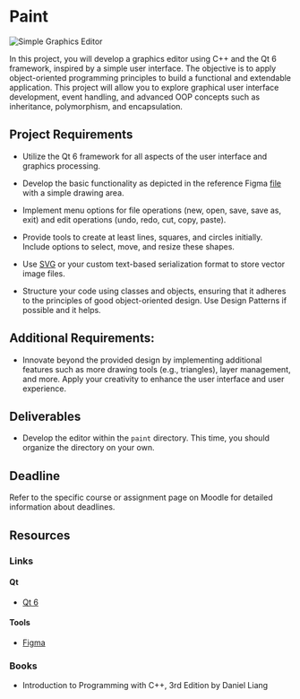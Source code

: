 Paint
=====

![Simple Graphics Editor](https://i.imgur.com/4iLNnyA.png)

In this project, you will develop a graphics editor using C++ and the Qt 6 framework, inspired by a simple user interface. The objective is to apply object-oriented programming principles to build a functional and extendable application. This project will allow you to explore graphical user interface development, event handling, and advanced OOP concepts such as inheritance, polymorphism, and encapsulation.

## Project Requirements

- Utilize the Qt 6 framework for all aspects of the user interface and graphics processing.

- Develop the basic functionality as depicted in the reference Figma [file](https://www.figma.com/file/0tIBwNWILXeboH6JPOxno2/Simple-Paint?type=design&node-id=0%3A3&mode=design&t=qEj0BXm98njEWCRe-1) with a simple drawing area.

- Implement menu options for file operations (new, open, save, save as, exit) and edit operations (undo, redo, cut, copy, paste).

- Provide tools to create at least lines, squares, and circles initially. Include options to select, move, and resize these shapes.

- Use [SVG](https://developer.mozilla.org/en-US/docs/Web/SVG) or your custom text-based serialization format to store vector image files.

- Structure your code using classes and objects, ensuring that it adheres to the principles of good object-oriented design. Use Design Patterns if possible and it helps.

## Additional Requirements:

- Innovate beyond the provided design by implementing additional features such as more drawing tools (e.g., triangles), layer management, and more. Apply your creativity to enhance the user interface and user experience.

## Deliverables

* Develop the editor within the `paint` directory. This time, you should organize the directory on your own.

## Deadline

Refer to the specific course or assignment page on Moodle for detailed information about deadlines.

## Resources

### Links

#### Qt

* [Qt 6](https://www.qt.io/product/qt6)

#### Tools

- [Figma](https://www.figma.com)

### Books

* Introduction to Programming with C++, 3rd Edition by Daniel Liang
